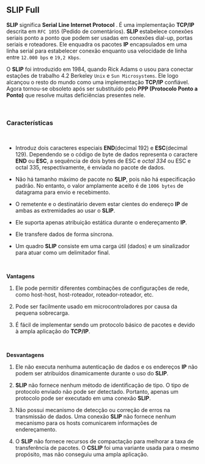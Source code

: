 ## SLIP Full

**SLIP** significa **Serial Line Internet Protocol** . É uma implementação **TCP/IP** descrita em `RFC 1055` (Pedido de comentários). **SLIP** estabelece conexões seriais ponto a ponto que podem ser usadas em conexões dial-up, portas seriais e roteadores. Ele enquadra os pacotes **IP** encapsulados em uma linha serial para estabelecer conexão enquanto usa velocidade de linha entre `12.000 bps` e `19,2 Kbps`. 


O **SLIP** foi introduzido em 1984, quando Rick Adams o usou para conectar estações de trabalho 4.2 Berkeley `Unix` e `Sun Microsystems`. Ele logo alcançou o resto do mundo como uma implementação **TCP/IP** confiável. Agora tornou-se obsoleto após ser substituído pelo **PPP (Protocolo Ponto a Ponto)** que resolve muitas deficiências presentes nele. 

<br>

### Características

<br>

 - Introduz dois caracteres especiais **END**(decimal 192) e **ESC**(decimal 129). Dependendo se o código de byte de dados representa o caractere **END** ou **ESC**, a sequência de dois bytes de ESC e *octal 334* ou ESC e octal 335, respectivamente, é enviada no pacote de dados.
 
 - Não há tamanho máximo de pacote no **SLIP**, pois não há especificação padrão. No entanto, o valor amplamente aceito é de `1006 bytes` de datagrama para envio e recebimento.

 - O remetente e o destinatário devem estar cientes do endereço **IP** de ambas as extremidades ao usar o **SLIP**.

 - Ele suporta apenas atribuição estática durante o endereçamento **IP**.

 - Ele transfere dados de forma síncrona.

 - Um quadro **SLIP** consiste em uma carga útil (dados) e um sinalizador para atuar como um delimitador final.

<br>

**Vantagens**

 1. Ele pode permitir diferentes combinações de configurações de rede, como host-host, host-roteador, roteador-roteador, etc.

 2. Pode ser facilmente usado em microcontroladores por causa da pequena sobrecarga.

 3. É fácil de implementar sendo um protocolo básico de pacotes e devido à ampla aplicação do **TCP/IP**.

<br>

**Desvantagens**

 1. Ele não executa nenhuma autenticação de dados e os endereços **IP** não podem ser atribuídos dinamicamente durante o uso do **SLIP**.

 2. **SLIP** não fornece nenhum método de identificação de tipo. O tipo de protocolo enviado não pode ser detectado. Portanto, apenas um protocolo pode ser executado em uma conexão **SLIP**.

 3. Não possui mecanismo de detecção ou correção de erros na transmissão de dados.
Uma conexão **SLIP** não fornece nenhum mecanismo para os hosts comunicarem informações de endereçamento.

 4. O **SLIP** não fornece recursos de compactação para melhorar a taxa de transferência de pacotes. O **CSLIP** foi uma variante usada para o mesmo propósito, mas não conseguiu uma ampla aplicação.